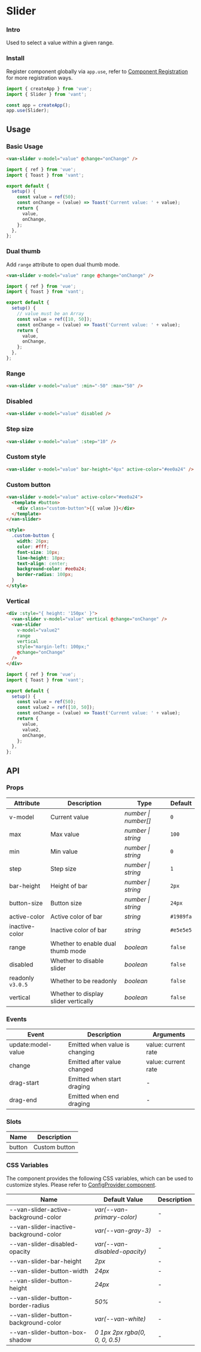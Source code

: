 # Slider

### Intro

Used to select a value within a given range.

### Install

Register component globally via `app.use`, refer to [Component Registration](#/en-US/advanced-usage#zu-jian-zhu-ce) for more registration ways.

```js
import { createApp } from 'vue';
import { Slider } from 'vant';

const app = createApp();
app.use(Slider);
```

## Usage

### Basic Usage

```html
<van-slider v-model="value" @change="onChange" />
```

```js
import { ref } from 'vue';
import { Toast } from 'vant';

export default {
  setup() {
    const value = ref(50);
    const onChange = (value) => Toast('Current value: ' + value);
    return {
      value,
      onChange,
    };
  },
};
```

### Dual thumb

Add `range` attribute to open dual thumb mode.

```html
<van-slider v-model="value" range @change="onChange" />
```

```js
import { ref } from 'vue';
import { Toast } from 'vant';

export default {
  setup() {
    // value must be an Array
    const value = ref([10, 50]);
    const onChange = (value) => Toast('Current value: ' + value);
    return {
      value,
      onChange,
    };
  },
};
```

### Range

```html
<van-slider v-model="value" :min="-50" :max="50" />
```

### Disabled

```html
<van-slider v-model="value" disabled />
```

### Step size

```html
<van-slider v-model="value" :step="10" />
```

### Custom style

```html
<van-slider v-model="value" bar-height="4px" active-color="#ee0a24" />
```

### Custom button

```html
<van-slider v-model="value" active-color="#ee0a24">
  <template #button>
    <div class="custom-button">{{ value }}</div>
  </template>
</van-slider>

<style>
  .custom-button {
    width: 26px;
    color: #fff;
    font-size: 10px;
    line-height: 18px;
    text-align: center;
    background-color: #ee0a24;
    border-radius: 100px;
  }
</style>
```

### Vertical

```html
<div :style="{ height: '150px' }">
  <van-slider v-model="value" vertical @change="onChange" />
  <van-slider
    v-model="value2"
    range
    vertical
    style="margin-left: 100px;"
    @change="onChange"
  />
</div>
```

```js
import { ref } from 'vue';
import { Toast } from 'vant';

export default {
  setup() {
    const value = ref(50);
    const value2 = ref([10, 50]);
    const onChange = (value) => Toast('Current value: ' + value);
    return {
      value,
      value2,
      onChange,
    };
  },
};
```

## API

### Props

| Attribute | Description | Type | Default |
| --- | --- | --- | --- |
| v-model | Current value | _number \| number[]_ | `0` |
| max | Max value | _number \| string_ | `100` |
| min | Min value | _number \| string_ | `0` |
| step | Step size | _number \| string_ | `1` |
| bar-height | Height of bar | _number \| string_ | `2px` |
| button-size | Button size | _number \| string_ | `24px` |
| active-color | Active color of bar | _string_ | `#1989fa` |
| inactive-color | Inactive color of bar | _string_ | `#e5e5e5` |
| range | Whether to enable dual thumb mode | _boolean_ | `false` |
| disabled | Whether to disable slider | _boolean_ | `false` |
| readonly `v3.0.5` | Whether to be readonly | _boolean_ | `false` |
| vertical | Whether to display slider vertically | _boolean_ | `false` |

### Events

| Event              | Description                    | Arguments           |
| ------------------ | ------------------------------ | ------------------- |
| update:model-value | Emitted when value is changing | value: current rate |
| change             | Emitted after value changed    | value: current rate |
| drag-start         | Emitted when start draging     | -                   |
| drag-end           | Emitted when end draging       | -                   |

### Slots

| Name   | Description   |
| ------ | ------------- |
| button | Custom button |

### CSS Variables

The component provides the following CSS variables, which can be used to customize styles. Please refer to [ConfigProvider component](#/en-US/config-provider).

| Name | Default Value | Description |
| --- | --- | --- |
| --van-slider-active-background-color | _var(--van-primary-color)_ | - |
| --van-slider-inactive-background-color | _var(--van-gray-3)_ | - |
| --van-slider-disabled-opacity | _var(--van-disabled-opacity)_ | - |
| --van-slider-bar-height | _2px_ | - |
| --van-slider-button-width | _24px_ | - |
| --van-slider-button-height | _24px_ | - |
| --van-slider-button-border-radius | _50%_ | - |
| --van-slider-button-background-color | _var(--van-white)_ | - |
| --van-slider-button-box-shadow | _0 1px 2px rgba(0, 0, 0, 0.5)_ | - |
